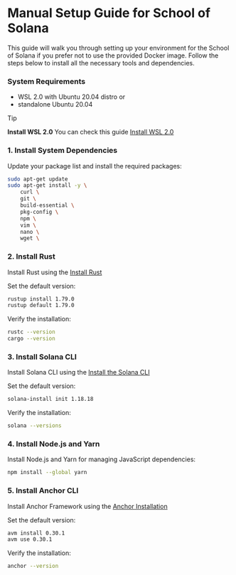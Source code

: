 # Manual Setup Guide for School of Solana


This guide will walk you through setting up your environment for the School of Solana if you prefer not to use the provided Docker image. Follow the steps below to install all the necessary tools and dependencies.

### System Requirements
- WSL 2.0 with Ubuntu 20.04 distro or
- standalone Ubuntu 20.04

> [!TIP]
> **Install WSL 2.0**
> You can check this guide [Install WSL 2.0](https://learn.microsoft.com/en-us/windows/wsl/install)



### 1.  Install System Dependencies

Update your package list and install the required packages:

```bash
sudo apt-get update
sudo apt-get install -y \
    curl \
    git \
    build-essential \
    pkg-config \
    npm \
    vim \
    nano \
    wget \
```

### 2. Install Rust

Install Rust using the [Install Rust](https://www.rust-lang.org/tools/install)

Set the default version:

```bash
rustup install 1.79.0
rustup default 1.79.0
```

Verify the installation:

```bash
rustc --version
cargo --version
```


### 3. Install Solana CLI

Install Solana CLI using the [Install the Solana CLI](https://docs.solanalabs.com/cli/install)

Set the default version:

```bash
solana-install init 1.18.18
```

Verify the installation:

```bash
solana --versions
```

### 4. Install Node.js and Yarn

Install Node.js and Yarn for managing JavaScript dependencies:

```bash
npm install --global yarn
```


### 5. Install Anchor CLI

Install Anchor Framework using the [Anchor Installation](https://www.anchor-lang.com/docs/installation)

Set the default version:
```bash
avm install 0.30.1
avm use 0.30.1
```

Verify the installation:

```bash
anchor --version
```
